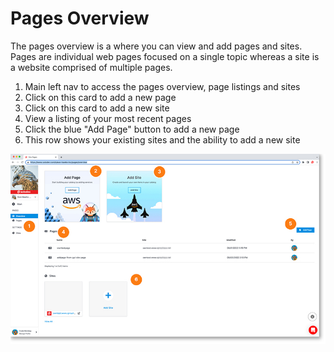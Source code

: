 # Pages Overview

The pages overview is a where you can view and add pages and sites. Pages are individual web pages focused on a single topic whereas a site is a website comprised of multiple pages.

1. Main left nav to access the pages overview, page listings and sites
2. Click on this card to add a new page
3. Click on this card to add a new site
4. View a listing of your most recent pages
5. Click the blue "Add Page" button to add a new page
6. This row shows your existing sites and the ability to add a new site

<a href="../images/pages-overview-lg.jpg" target="_blank"><img src="../images/pages-overview.jpg" style="margin: auto; display: block"></a>
